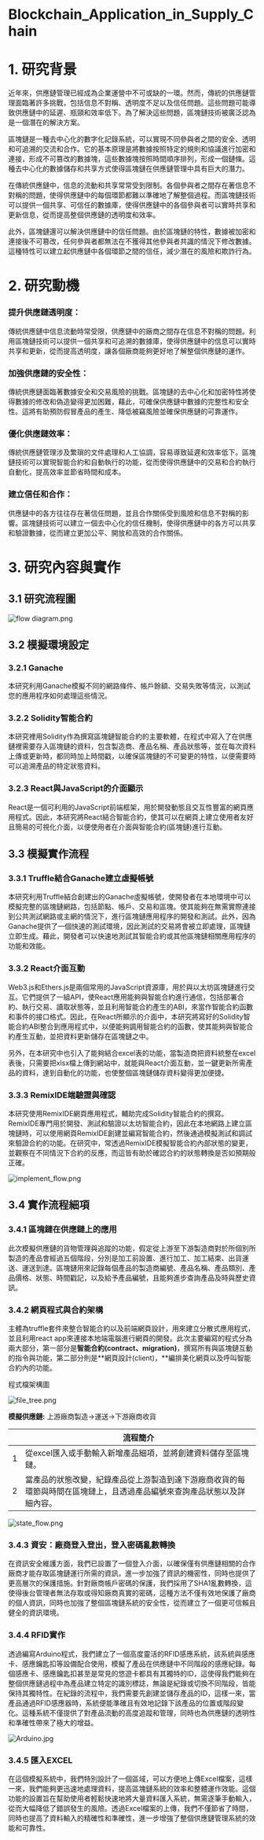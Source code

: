 # Blockchain_Application_in_Supply_Chain

# **1. 研究背景**

近年來，供應鏈管理已經成為企業運營中不可或缺的一環。然而，傳統的供應鏈管理面臨著許多挑戰，包括信息不對稱、透明度不足以及信任問題。這些問題可能導致供應鏈中的延遲、瓶頸和效率低下。為了解決這些問題，區塊鏈技術被廣泛認為是一個潛在的解決方案。

區塊鏈是一種去中心化的數字化記錄系統，可以實現不同參與者之間的安全、透明和可追溯的交流和合作。它的基本原理是將數據按照特定的規則和協議進行加密和連接，形成不可篡改的數據塊，這些數據塊按照時間順序排列，形成一個鏈條。這種去中心化的數據儲存和共享方式使得區塊鏈在供應鏈管理中具有巨大的潛力。

在傳統供應鏈中，信息的流動和共享常常受到限制。各個參與者之間存在著信息不對稱的問題，使得供應鏈中的每個環節都難以準確地了解整個過程。而區塊鏈技術可以提供一個共享、可信任的數據庫，使得供應鏈中的各個參與者可以實時共享和更新信息，從而提高整個供應鏈的透明度和效率。

此外，區塊鏈還可以解決供應鏈中的信任問題。由於區塊鏈的特性，數據被加密和連接後不可篡改，任何參與者都無法在不獲得其他參與者共識的情況下修改數據。這種特性可以建立起供應鏈中各個環節之間的信任，減少潛在的風險和欺詐行為。

# **2. 研究動機**

### 提升供應鏈透明度：

傳統供應鏈中信息流動時常受限，供應鏈中的廠商之間存在信息不對稱的問題。利用區塊鏈技術可以提供一個共享和可追溯的數據庫，使得供應鏈中的信息可以實時共享和更新，從而提高透明度，讓各個廠商能夠更好地了解整個供應鏈的運作。

### 加強供應鏈的安全性：

傳統供應鏈面臨著數據安全和交易風險的挑戰。區塊鏈的去中心化和加密特性將使得數據的修改和偽造變得更加困難，藉此，可確保供應鏈中數據的完整性和安全性。這將有助預防假冒產品的產生、降低被竊風險並確保供應鏈的可靠運作。

### 優化供應鏈效率：

傳統供應鏈管理涉及繁瑣的文件處理和人工協調，容易導致延遲和效率低下。區塊鏈技術可以實現智能合約和自動執行的功能，從而使得供應鏈中的交易和合約執行自動化，提高效率並節省時間和成本。

### 建立信任和合作：

供應鏈中的各方往往存在著信任問題，並且合作關係受到風險和信息不對稱的影響。區塊鏈技術可以建立一個去中心化的信任機制，使得供應鏈中的各方可以共享和驗證數據，從而建立更加公平、開放和高效的合作關係。

# **3. 研究內容與實作**

## **3.1 研究流程圖**

![flow diagram.png](Project/flow_diagram.png)

## **3.2 模擬環境設定**

### **3.2.1 Ganache**

本研究利用Ganache模擬不同的網路條件、帳戶餘額、交易失敗等情況，以測試您的應用程序如何處理這些情況。

### **3.2.2 Solidity智能合約**

本研究裡用Solidity作為撰寫區塊鏈智能合約的主要軟體，在程式中寫入了在供應鏈裡需要存入區塊鏈的資料，包含製造商、產品名稱、產品狀態等，並在每次資料上傳或更新時，都同時加上時間戳，以確保區塊鏈的不可變更的特性，以便需要時可以追溯產品的特定狀態資料。

### **3.2.3 React與JavaScript的介面顯示**

React是一個可利用的JavaScript前端框架，用於開發動態且交互性豐富的網頁應用程式。因此，本研究將React結合智能合約，使其可以在網頁上建立使用者友好且簡易的可視化介面，以便使用者在介面與智能合約(區塊鏈)進行互動。

## **3.3 模擬實作流程**

### **3.3.1 Truffle結合Ganache建立虛擬帳號**

本研究利用Truffle結合創建出的Ganache虛擬帳號，使開發者在本地環境中可以模擬完整的區塊鏈網路，包括節點、帳戶、交易和區塊。使其能夠在無需實際連接到公共測試網路或主網的情況下，進行區塊鏈應用程序的開發和測試。此外，因為Ganache提供了一個快速的測試環境，因此測試的交易將會被立即處理，區塊鏈立即生成。藉此，開發者可以快速地測試其智能合約或其他區塊鏈相關應用程序的功能和效能。

### **3.3.2 React介面互動**

Web3.js和Ethers.js是兩個常用的JavaScript資源庫，用於與以太坊區塊鏈進行交互。它們提供了一組API，使React應用能夠與智能合約進行通信，包括部署合約、執行交易、讀取狀態等，並且利用智能合約產生的ABI，來當作智能合約函數和事件的接口格式。因此，在React所顯示的介面中，本研究將寫好的Solidity智能合約ABI整合到應用程式中，以便能夠調用智能合約的函數，使其能夠與智能合約產生互動，並把資料更新儲存在區塊鏈之中。

另外，在本研究中也引入了能夠結合excel表的功能，當製造商把資料統整在excel表後，只需要把xlsx檔上傳到網站中，就能與React介面互動，並一鍵更新所需產品的資料，達到自動化的功能，也使整個區塊鏈儲存資料變得更加便捷。

### **3.3.3 RemixIDE端驗證與確認**

本研究使用RemixIDE網頁應用程式，輔助完成Solidity智能合約的撰寫。RemixIDE專門用於開發、測試和驗證以太坊智能合約，因此在本地網路上建立區塊鏈時，可以使用網頁RemixIDE創建並編寫智能合約，然後通過模擬測試和調試來驗證合約的功能。在研究中，常透過RemixIDE模擬智能合約內部狀態的變更，並觀察在不同情況下合約的反應，而這皆有助於確認合約的狀態轉換是否如預期般正確。

![implement_flow.png](README/implement_flow.png)

## **3.4 實作流程細項**

### **3.4.1 區塊鏈在供應鏈上的應用**

此次模擬供應鏈的貨物管理與追蹤的功能，假定從上游至下游製造商對於所個別所製造的產品會經過五個階段，分別是加工前設置、進行加工、加工結束、出貨運送、運送到達。區塊鏈用來記錄每個產品的製造商編號、產品名稱、產品類別、產品價格、狀態、時間戳記，以及給予產品編號，且能夠進步查詢產品及時與歷史資訊。

### **3.4.2 網頁程式與合約架構**

主體為truffle套件來整合智能合約以及前端網頁設計，用來建立分散式應用程式，並且利用react app來連接本地端電腦進行網頁的開發。此次主要編寫的程式分為兩大部分，第一部分是**智能合約(contract、migration)**，撰寫所有與區塊鏈互動的指令與功能，第二部分則是**網頁設計(client)，**編排美化網頁以及呼叫智能合約內的功能。

程式檔架構圖

![file_tree.png](README/file_tree.png)

**模擬供應鏈:** 上游廠商製造->運送->下游廠商收貨

|  | 流程簡介 |
| --- | --- |
| 1 | 從excel匯入或手動輸入新增產品細項，並將創建資料儲存至區塊鏈。 |
| 2 | 當產品的狀態改變，紀錄產品從上游製造到達下游廠商收貨的每環節與時間在區塊鏈上，且透過產品編號來查詢產品狀態以及詳細內容。 |

![state_flow.png](README/state_flow.png)

### **3.4.3 資安：廠商登入登出，登入密碼亂數轉換**

在資訊安全維護方面，我們已設置了一個登入介面，以確保僅有供應鏈相關的合作廠商才能存取區塊鏈運行所需的資訊，進一步加強了資訊的機密性，同時也提供了更高層次的保護措施。針對廠商帳戶密碼的保護，我們採用了SHA1亂數轉換，這使得後台管理者無法存取或得知廠商真實的密碼，這種方法不僅有效地保護了廠商的個人資訊，同時也加強了整個區塊鏈系統的安全性，從而建立了一個更可信賴且健全的資訊環境。

### **3.4.4 RFID實作**

透過編寫Arduino程式，我們建立了一個高度靈活的RFID感應系統，該系統與感應卡、感應鑰匙扣等設備配合使用，模擬了產品在供應鏈中不同階段的感應紀錄。每個感應卡、感應鑰匙扣甚至是常見的悠遊卡都具有其獨特的ID，這使得我們能夠在整個供應鏈過程中為產品建立特定的識別標誌，無論是紀錄或切換不同階段，皆能保持其獨特性。在紀錄的流程中，我們需要先創建並儲存產品的ID，這樣一來，當產品通過RFID感應器時，系統便能準確且有效地記錄下該產品的位置或階段變化。這種系統不僅提供了對產品流動的高度追蹤和管理，同時也為供應鏈的透明性和準確性帶來了極大的增益。

![Arduino.jpg](README/Arduino.jpg)

### **3.4.5 匯入EXCEL**

在這個模擬系統中，我們特別設計了一個區域，可以方便地上傳Excel檔案，這樣一來，我們能夠更迅速地處理資料，提高區塊鏈系統的效率和整體運作效能。這個功能的設置旨在幫助使用者輕鬆快速地將大量資料匯入系統，無需逐筆手動輸入，從而大幅降低了錯誤發生的風險。透過Excel檔案的上傳，我們不僅節省了時間，同時也提高了資料輸入的精確性和準確性，進一步增強了整個供應鏈管理系統的效能和可靠性。